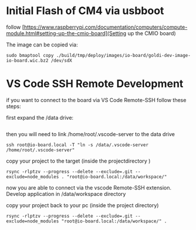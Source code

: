 # Initial Flash of CM4 via usbboot

follow [https://www.raspberrypi.com/documentation/computers/compute-module.html#setting-up-the-cmio-board](Setting up the CMIO board)

The image can be copied via:
```
sudo bmaptool copy ./build/tmp/deploy/images/io-board/goldi-dev-image-io-board.wic.bz2 /dev/sdX
```

# VS Code SSH Remote Development

if you want to connect to the board via VS Code Remote-SSH follow these steps:

first expand the /data drive:
```

```

then you will need to link /home/root/.vscode-server to the data drive
```
ssh root@io-board.local -T "ln -s /data/.vscode-server /home/root/.vscode-server"
```

copy your project to the target (inside the projectdirectory )
```
rsync -rlptzv --progress --delete --exclude=.git --exclude=node_modules . "root@io-board.local:/data/workspace/"
```

now you are able to connect via the vscode Remote-SSH extension. Develop application in /data/workspace directory

copy your project back to your pc (inside the project directory)
```
rsync -rlptzv --progress --delete --exclude=.git --exclude=node_modules "root@io-board.local:/data/workspace/" .
```